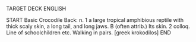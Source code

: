 TARGET DECK
ENGLISH

START
Basic
Crocodile
Back: n. 1 a large tropical amphibious reptile with thick scaly skin, a long tail, and long jaws. B (often attrib.) Its skin. 2 colloq. Line of schoolchildren etc. Walking in pairs. [greek krokodilos]
END
